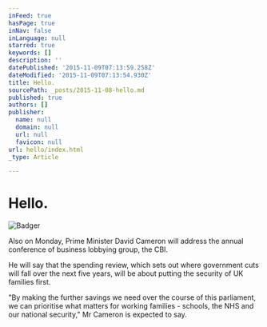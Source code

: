 ```yaml
---
inFeed: true
hasPage: true
inNav: false
inLanguage: null
starred: true
keywords: []
description: ''
datePublished: '2015-11-09T07:13:59.258Z'
dateModified: '2015-11-09T07:13:54.930Z'
title: Hello.
sourcePath: _posts/2015-11-08-hello.md
published: true
authors: []
publisher:
  name: null
  domain: null
  url: null
  favicon: null
url: hello/index.html
_type: Article

---
```

# Hello.
![Badger](https://the-grid-user-content.s3-us-west-2.amazonaws.com/0f934ab9-bbf7-4e14-bf8b-2922833111b7.jpg)

Also on Monday, Prime Minister David Cameron will address the annual conference of business lobbying group, the CBI.

He will say that the spending review, which sets out where government cuts will fall over the next five years, will be about putting the security of UK families first.

"By making the further savings we need over the course of this parliament, we can prioritise what matters for working families - schools, the NHS and our national security," Mr Cameron is expected to say.